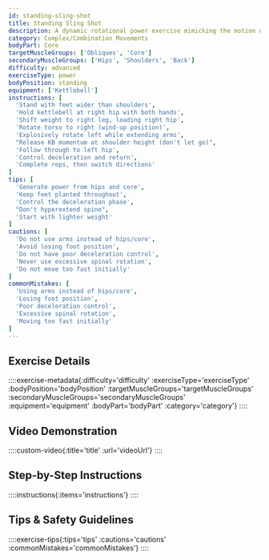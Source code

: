 ```yaml
---
id: standing-sling-shot
title: Standing Sling Shot
description: A dynamic rotational power exercise mimicking the motion of releasing a slingshot, developing explosive rotational strength and coordination while building functional power through the transverse plane.
category: Complex/Combination Movements
bodyPart: Core
targetMuscleGroups: ['Obliques', 'Core']
secondaryMuscleGroups: ['Hips', 'Shoulders', 'Back']
difficulty: advanced
exerciseType: power
bodyPosition: standing
equipment: ['Kettlebell']
instructions: [
  'Stand with feet wider than shoulders',
  'Hold kettlebell at right hip with both hands',
  'Shift weight to right leg, loading right hip',
  'Rotate torso to right (wind-up position)',
  'Explosively rotate left while extending arms',
  "Release KB momentum at shoulder height (don't let go)",
  'Follow through to left hip',
  'Control deceleration and return',
  'Complete reps, then switch directions'
]
tips: [
  'Generate power from hips and core',
  'Keep feet planted throughout',
  'Control the deceleration phase',
  "Don't hyperextend spine",
  'Start with lighter weight'
]
cautions: [
  'Do not use arms instead of hips/core',
  'Avoid losing foot position',
  'Do not have poor deceleration control',
  'Never use excessive spinal rotation',
  'Do not move too fast initially'
]
commonMistakes: [
  'Using arms instead of hips/core',
  'Losing foot position',
  'Poor deceleration control',
  'Excessive spinal rotation',
  'Moving too fast initially'
]
---
```


## Exercise Details

::::exercise-metadata{:difficulty='difficulty' :exerciseType='exerciseType' :bodyPosition='bodyPosition' :targetMuscleGroups='targetMuscleGroups' :secondaryMuscleGroups='secondaryMuscleGroups' :equipment='equipment' :bodyPart='bodyPart' :category='category'}
::::

## Video Demonstration

::::custom-video{:title='title' :url='videoUrl'}
::::

## Step-by-Step Instructions

::::instructions{:items='instructions'}
::::

## Tips & Safety Guidelines

::::exercise-tips{:tips='tips' :cautions='cautions' :commonMistakes='commonMistakes'}
::::
